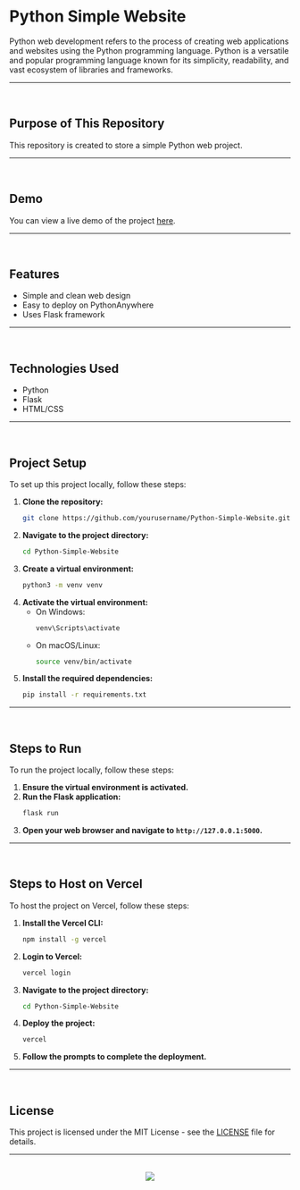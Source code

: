 # Python Simple Website

Python web development refers to the process of creating web applications and websites using the Python programming language. Python is a versatile and popular programming language known for its simplicity, readability, and vast ecosystem of libraries and frameworks.

<hr><br>

## Purpose of This Repository

This repository is created to store a simple Python web project.

<hr><br>

## Demo

You can view a live demo of the project [here](https://python-simple-website.guanshiyinnn.com/).

<hr><br>

## Features

- Simple and clean web design
- Easy to deploy on PythonAnywhere
- Uses Flask framework

<hr><br>

## Technologies Used

- Python
- Flask
- HTML/CSS

<hr><br>

## Project Setup

To set up this project locally, follow these steps:

1. **Clone the repository:**
   ```bash
   git clone https://github.com/yourusername/Python-Simple-Website.git
   ```
2. **Navigate to the project directory:**
   ```bash
   cd Python-Simple-Website
   ```
3. **Create a virtual environment:**
   ```bash
   python3 -m venv venv
   ```
4. **Activate the virtual environment:**
   - On Windows:
     ```bash
     venv\Scripts\activate
     ```
   - On macOS/Linux:
     ```bash
     source venv/bin/activate
     ```
5. **Install the required dependencies:**
   ```bash
   pip install -r requirements.txt
   ```

<hr><br>

## Steps to Run

To run the project locally, follow these steps:

1. **Ensure the virtual environment is activated.**
2. **Run the Flask application:**
   ```bash
   flask run
   ```
3. **Open your web browser and navigate to `http://127.0.0.1:5000`.**

<hr><br>

## Steps to Host on Vercel

To host the project on Vercel, follow these steps:

1. **Install the Vercel CLI:**
   ```bash
   npm install -g vercel
   ```
2. **Login to Vercel:**
   ```bash
   vercel login
   ```
3. **Navigate to the project directory:**
   ```bash
   cd Python-Simple-Website
   ```
4. **Deploy the project:**
   ```bash
   vercel
   ```
5. **Follow the prompts to complete the deployment.**

<hr><br>

## License

This project is licensed under the MIT License - see the [LICENSE](LICENSE) file for details.

<hr><br>

<div align="center">
  <a href="https://www.instagram.com/guanshiyin_/">
     <img src="https://capsule-render.vercel.app/api?type=waving&height=200&color=100:FF0000,20:F0F0F0&section=footer&reversal=false&textBg=false&fontAlignY=50&descAlign=48&descAlignY=59"/>
  </a>
</div>
